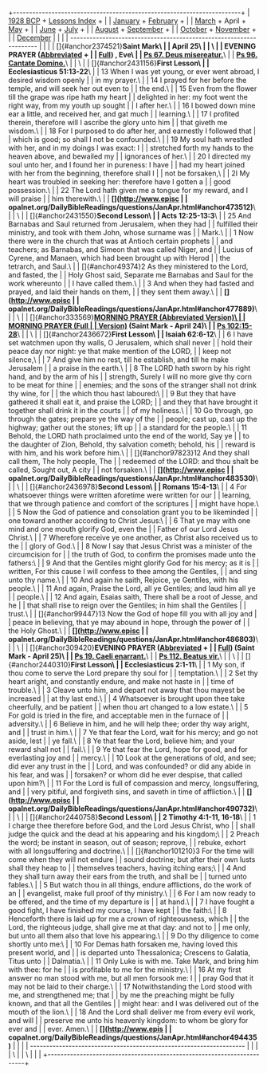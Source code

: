 +-----------------------------------------------------------------------+
| [1928 BCP](../index.html) + [Lessons Index](index.html) +             |
| [January](FixedJan.html) + [February](FixedFeb.html) +                |
| [March](FixedMar.html) + April + [May](FixedMay.html) +               |
| [June](FixedJune.html) + [July](FixedJuly.html) +                     |
| [August](FixedAugust.html) + [September](FixedSeptember.html) +       |
| [October](FixedOctober.html) + [November](FixedNov.html) +            |
| [December](FixedDec.html)                                             |
|                                                                       |
| -------------------------------------------------------------------   |
|                                                                       |
| []{#anchor2374521}**Saint Mark\                                       |
| April 25\                                                             |
| \                                                                     |
| EVENING PRAYER ([Abbreviated](../dO_EP.html) +                        |
| [Full](../dailyofficeEP.html)) , Eve\                                 |
| [Ps 67. Deus misereatur.](../Psalter/Ps67.html)**\                    |
| **[Ps 96. Cantate Domino.](../Psalter/Ps96.html)**\                   |
| \                                                                     |
| []{#anchor2431156}**First Lesson\                                     |
| Ecclesiasticus 51:13-22**\                                            |
| 13 When I was yet young, or ever went abroad, I desired wisdom openly |
| in my prayer.\                                                        |
| 14 I prayed for her before the temple, and will seek her out even to  |
| the end.\                                                             |
| 15 Even from the flower till the grape was ripe hath my heart         |
| delighted in her: my foot went the right way, from my youth up sought |
| I after her.\                                                         |
| 16 I bowed down mine ear a little, and received her, and gat much     |
| learning.\                                                            |
| 17 I profited therein, therefore will I ascribe the glory unto him    |
| that giveth me wisdom.\                                               |
| 18 For I purposed to do after her, and earnestly I followed that      |
| which is good; so shall I not be confounded.\                         |
| 19 My soul hath wrestled with her, and in my doings I was exact: I    |
| stretched forth my hands to the heaven above, and bewailed my         |
| ignorances of her.\                                                   |
| 20 I directed my soul unto her, and I found her in pureness: I have   |
| had my heart joined with her from the beginning, therefore shall I    |
| not be forsaken,\                                                     |
| 2I My heart was troubled in seeking her: therefore have I gotten a    |
| good possession.\                                                     |
| 22 The Lord hath given me a tongue for my reward, and I will praise   |
| him therewith.\                                                       |
| **[](http://www.episc                                                 |
| opalnet.org/DailyBibleReadings/questions/JanApr.html#anchor473512)**\ |
| \                                                                     |
| []{#anchor2431550}**Second Lesson\                                    |
| Acts 12:25-13:3**\                                                    |
| 25 And Barnabas and Saul returned from Jerusalem, when they had       |
| fulfilled their ministry, and took with them John, whose surname was  |
| Mark.\                                                                |
| 1 Now there were in the church that was at Antioch certain prophets   |
| and teachers; as Barnabas, and Simeon that was called Niger, and      |
| Lucius of Cyrene, and Manaen, which had been brought up with Herod    |
| the tetrarch, and Saul.\                                              |
| []{#anchor49374}2 As they ministered to the Lord, and fasted, the     |
| Holy Ghost said, Separate me Barnabas and Saul for the work whereunto |
| I have called them.\                                                  |
| 3 And when they had fasted and prayed, and laid their hands on them,  |
| they sent them away.\                                                 |
| **[](http://www.episc                                                 |
| opalnet.org/DailyBibleReadings/questions/JanApr.html#anchor477889)**\ |
| \                                                                     |
| []{#anchor333569}**[MORNING PRAYER (Abbreviated Version)\             |
| ](../DO_MP.html)[MORNING PRAYER (Full                                 |
| Version)](../dailyofficeMP.html) (Saint Mark - April 24)\             |
| [Ps 102:15-28](../Psalter/Ps102.html#anchor130066)**\                 |
| \                                                                     |
| []{#anchor2436672}**First Lesson\                                     |
| Isaiah 62:6-12**\                                                     |
| 6 I have set watchmen upon thy walls, O Jerusalem, which shall never  |
| hold their peace day nor night: ye that make mention of the LORD,     |
| keep not silence,\                                                    |
| 7 And give him no rest, till he establish, and till he make Jerusalem |
| a praise in the earth.\                                               |
| 8 The LORD hath sworn by his right hand, and by the arm of his        |
| strength, Surely I will no more give thy corn to be meat for thine    |
| enemies; and the sons of the stranger shall not drink thy wine, for   |
| the which thou hast laboured:\                                        |
| 9 But they that have gathered it shall eat it, and praise the LORD;   |
| and they that have brought it together shall drink it in the courts   |
| of my holiness.\                                                      |
| 10 Go through, go through the gates; prepare ye the way of the        |
| people; cast up, cast up the highway; gather out the stones; lift up  |
| a standard for the people.\                                           |
| 11 Behold, the LORD hath proclaimed unto the end of the world, Say ye |
| to the daughter of Zion, Behold, thy salvation cometh; behold, his    |
| reward is with him, and his work before him.\                         |
| []{#anchor97823}12 And they shall call them, The holy people, The     |
| redeemed of the LORD: and thou shalt be called, Sought out, A city    |
| not forsaken.\                                                        |
| **[](http://www.episc                                                 |
| opalnet.org/DailyBibleReadings/questions/JanApr.html#anchor483530)**\ |
| \                                                                     |
| []{#anchor2436978}**Second Lesson\                                    |
| Romans 15:4-13**\                                                     |
| 4 For whatsoever things were written aforetime were written for our   |
| learning, that we through patience and comfort of the scriptures      |
| might have hope.\                                                     |
| 5 Now the God of patience and consolation grant you to be likeminded  |
| one toward another according to Christ Jesus:\                        |
| 6 That ye may with one mind and one mouth glorify God, even the       |
| Father of our Lord Jesus Christ.\                                     |
| 7 Wherefore receive ye one another, as Christ also received us to the |
| glory of God.\                                                        |
| 8 Now I say that Jesus Christ was a minister of the circumcision for  |
| the truth of God, to confirm the promises made unto the fathers:\     |
| 9 And that the Gentiles might glorify God for his mercy; as it is     |
| written, For this cause I will confess to thee among the Gentiles,    |
| and sing unto thy name.\                                              |
| 10 And again he saith, Rejoice, ye Gentiles, with his people.\        |
| 11 And again, Praise the Lord, all ye Gentiles; and laud him all ye   |
| people.\                                                              |
| 12 And again, Esaias saith, There shall be a root of Jesse, and he    |
| that shall rise to reign over the Gentiles; in him shall the Gentiles |
| trust.\                                                               |
| []{#anchor99447}13 Now the God of hope fill you with all joy and      |
| peace in believing, that ye may abound in hope, through the power of  |
| the Holy Ghost.\                                                      |
| **[](http://www.episc                                                 |
| opalnet.org/DailyBibleReadings/questions/JanApr.html#anchor486803)**\ |
| \                                                                     |
| []{#anchor309420}**EVENING PRAYER ([Abbreviated](../dO_EP.html) +     |
| [Full](../dailyofficeEP.html)) (Saint Mark - April 25)\               |
| [Ps 19. Caeli enarrant.](../Psalter/Ps19.html)**\                     |
| **[Ps 112. Beatus vir.](../Psalter/Ps112.html)**\                     |
| \                                                                     |
| []{#anchor2440310}**First Lesson\                                     |
| Ecclesiasticus 2:1-11**\                                              |
| 1 My son, if thou come to serve the Lord prepare thy soul for         |
| temptation.\                                                          |
| 2 Set thy heart aright, and constantly endure, and make not haste in  |
| time of trouble.\                                                     |
| 3 Cleave unto him, and depart not away that thou mayest be increased  |
| at thy last end.\                                                     |
| 4 Whatsoever is brought upon thee take cheerfully, and be patient     |
| when thou art changed to a low estate.\                               |
| 5 For gold is tried in the fire, and acceptable men in the furnace of |
| adversity.\                                                           |
| 6 Believe in him, and he will help thee; order thy way aright, and    |
| trust in him.\                                                        |
| 7 Ye that fear the Lord, wait for his mercy; and go not aside, lest   |
| ye fall.\                                                             |
| 8 Ye that fear the Lord, believe him; and your reward shall not       |
| fail.\                                                                |
| 9 Ye that fear the Lord, hope for good, and for everlasting joy and   |
| mercy.\                                                               |
| 10 Look at the generations of old, and see; did ever any trust in the |
| Lord, and was confounded? or did any abide in his fear, and was       |
| forsaken? or whom did he ever despise, that called upon him?\         |
| 11 For the Lord is full of compassion and mercy, longsuffering, and   |
| very pitiful, and forgiveth sins, and saveth in time of affliction.\  |
| **[](http://www.episc                                                 |
| opalnet.org/DailyBibleReadings/questions/JanApr.html#anchor490732)**\ |
| \                                                                     |
| []{#anchor2440758}**Second Lesson\                                    |
| 2 Timothy 4:1-11, 16-18**\                                            |
| 1 I charge thee therefore before God, and the Lord Jesus Christ, who  |
| shall judge the quick and the dead at his appearing and his kingdom;\ |
| 2 Preach the word; be instant in season, out of season; reprove,      |
| rebuke, exhort with all longsuffering and doctrine.\                  |
| []{#anchor101210}3 For the time will come when they will not endure   |
| sound doctrine; but after their own lusts shall they heap to          |
| themselves teachers, having itching ears;\                            |
| 4 And they shall turn away their ears from the truth, and shall be    |
| turned unto fables.\                                                  |
| 5 But watch thou in all things, endure afflictions, do the work of an |
| evangelist, make full proof of thy ministry.\                         |
| 6 For I am now ready to be offered, and the time of my departure is   |
| at hand.\                                                             |
| 7 I have fought a good fight, I have finished my course, I have kept  |
| the faith:\                                                           |
| 8 Henceforth there is laid up for me a crown of righteousness, which  |
| the Lord, the righteous judge, shall give me at that day: and not to  |
| me only, but unto all them also that love his appearing.\             |
| 9 Do thy diligence to come shortly unto me:\                          |
| 10 For Demas hath forsaken me, having loved this present world, and   |
| is departed unto Thessalonica; Crescens to Galatia, Titus unto        |
| Dalmatia.\                                                            |
| 11 Only Luke is with me. Take Mark, and bring him with thee: for he   |
| is profitable to me for the ministry.\                                |
| 16 At my first answer no man stood with me, but all men forsook me: I |
| pray God that it may not be laid to their charge.\                    |
| 17 Notwithstanding the Lord stood with me, and strengthened me; that  |
| by me the preaching might be fully known, and that all the Gentiles   |
| might hear: and I was delivered out of the mouth of the lion.\        |
| 18 And the Lord shall deliver me from every evil work, and will       |
| preserve me unto his heavenly kingdom: to whom be glory for ever and  |
| ever. Amen.\                                                          |
| **[](http://www.epis                                                  |
| copalnet.org/DailyBibleReadings/questions/JanApr.html#anchor494435)** |
|                                                                       |
| -------------------------------------------------------------------   |
|                                                                       |
| \                                                                     |
| \                                                                     |
| [](http://www.episcopalnet.org/DBS/DOR.html)                          |
+-----------------------------------------------------------------------+
